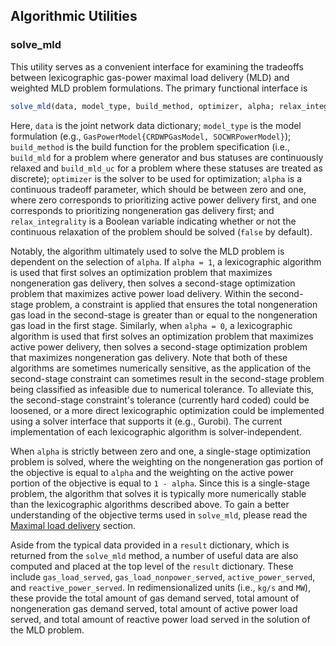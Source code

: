 ## Algorithmic Utilities

### solve_mld
This utility serves as a convenient interface for examining the tradeoffs between lexicographic gas-power maximal load delivery (MLD) and weighted MLD problem formulations.
The primary functional interface is
```julia
solve_mld(data, model_type, build_method, optimizer, alpha; relax_integrality, kwargs...)
```
Here, `data` is the joint network data dictionary; `model_type` is the model formulation (e.g., `GasPowerModel{CRDWPGasModel, SOCWRPowerModel}`); `build_method` is the build function for the problem specification (i.e., `build_mld` for a problem where generator and bus statuses are continuously relaxed and `build_mld_uc` for a problem where these statuses are treated as discrete); `optimizer` is the solver to be used for optimization; `alpha` is a continuous tradeoff parameter, which should be between zero and one, where zero corresponds to prioritizing active power delivery first, and one corresponds to prioritizing nongeneration gas delivery first; and `relax_integrality` is a Boolean variable indicating whether or not the continuous relaxation of the problem should be solved (`false` by default).

Notably, the algorithm ultimately used to solve the MLD problem is dependent on the selection of `alpha`.
If `alpha = 1`, a lexicographic algorithm is used that first solves an optimization problem that maximizes nongeneration gas delivery, then solves a second-stage optimization problem that maximizes active power load delivery.
Within the second-stage problem, a constraint is applied that ensures the total nongeneration gas load in the second-stage is greater than or equal to the nongeneration gas load in the first stage.
Similarly, when `alpha = 0`, a lexicographic algorithm is used that first solves an optimization problem that maximizes active power delivery, then solves a second-stage optimization problem that maximizes nongeneration gas delivery.
Note that both of these algorithms are sometimes numerically sensitive, as the application of the second-stage constraint can sometimes result in the second-stage problem being classified as infeasible due to numerical tolerance.
To alleviate this, the second-stage constraint's tolerance (currently hard coded) could be loosened, or a more direct lexicographic optimization could be implemented using a solver interface that supports it (e.g., Gurobi).
The current implementation of each lexicographic algorithm is solver-independent.

When `alpha` is strictly between zero and one, a single-stage optimization problem is solved, where the weighting on the nongeneration gas portion of the objective is equal to `alpha` and the weighting on the active power portion of the objective is equal to `1 - alpha`.
Since this is a single-stage problem, the algorithm that solves it is typically more numerically stable than the lexicographic algorithms described above.
To gain a better understanding of the objective terms used in `solve_mld`, please read the [Maximal load delivery](@ref) section.

Aside from the typical data provided in a `result` dictionary, which is returned from the `solve_mld` method, a number of useful data are also computed and placed at the top level of the `result` dictionary.
These include `gas_load_served`, `gas_load_nonpower_served`, `active_power_served`, and `reactive_power_served`.
In redimensionalized units (i.e., `kg/s` and `MW`), these provide the total amount of gas demand served, total amount of nongeneration gas demand served, total amount of active power load served, and total amount of reactive power load served in the solution of the MLD problem.